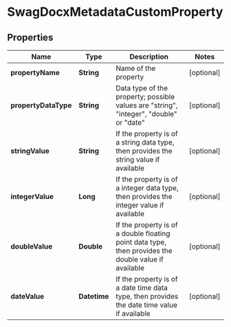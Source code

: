 
# SwagDocxMetadataCustomProperty

## Properties
Name | Type | Description | Notes
------------ | ------------- | ------------- | -------------
**propertyName** | **String** | Name of the property |  [optional]
**propertyDataType** | **String** | Data type of the property; possible values are &quot;string&quot;, &quot;integer&quot;, &quot;double&quot; or &quot;date&quot; |  [optional]
**stringValue** | **String** | If the property is of a string data type, then provides the string value if available |  [optional]
**integerValue** | **Long** | If the property is of a integer data type, then provides the integer value if available |  [optional]
**doubleValue** | **Double** | If the property is of a double floating point data type, then provides the double value if available |  [optional]
**dateValue** | **Datetime** | If the property is of a date time data type, then provides the date time value if available |  [optional]



